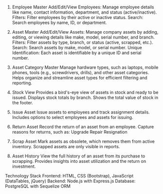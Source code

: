 1. Employee Master
Add/Edit/View Employees: Manage employee details like name, contact information, department, and status (active/inactive).
Filters: Filter employees by their active or inactive status.
Search: Search employees by name, ID, or department.

2. Asset Master
Add/Edit/View Assets: Manage company assets by adding, editing, or viewing details like make, model, serial number, and branch.
Filters: Filter assets by type, branch, or status (active, scrapped, etc.).
Search: Search assets by make, model, or serial number.
Unique Identification: Each asset is identifiable by a unique ID and serial number.

3. Asset Category Master
Manage hardware types, such as laptops, mobile phones, tools (e.g., screwdrivers, drills), and other asset categories.
Helps organize and streamline asset types for efficient filtering and reporting.

4. Stock View
Provides a bird's-eye view of assets in stock and ready to be issued.
Displays stock totals by branch.
Shows the total value of stock in the footer.

5. Issue Asset
Issue assets to employees and track assignment details.
Includes options to select employees and assets for issuing.

6. Return Asset
Record the return of an asset from an employee.
Capture reasons for returns, such as:
Upgrade
Repair
Resignation

7. Scrap Asset
Mark assets as obsolete, which removes them from active inventory.
Scrapped assets are only visible in reports.

8. Asset History
View the full history of an asset from its purchase to scrapping.
Provides insights into asset utilization and the return on investment.

Technology Stack
Frontend: HTML, CSS (Bootstrap), JavaScript (DataTables, jQuery)
Backend: Node.js with Express.js
Database: PostgreSQL with Sequelize ORM
